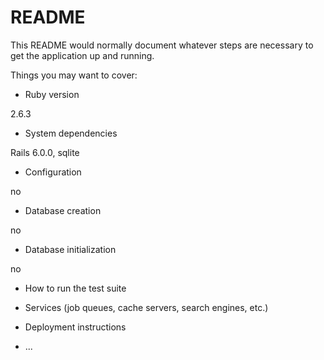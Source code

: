 # README

This README would normally document whatever steps are necessary to get the
application up and running.

Things you may want to cover:

* Ruby version

2.6.3

* System dependencies

Rails 6.0.0, sqlite

* Configuration

no

* Database creation

no

* Database initialization

no

* How to run the test suite

* Services (job queues, cache servers, search engines, etc.)

* Deployment instructions

* ...
